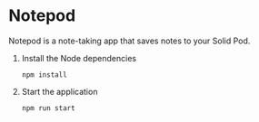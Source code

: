 # Notepod

Notepod is a note-taking app that saves notes to your Solid Pod.

1. Install the Node dependencies
   ```
   npm install
   ```
   
2. Start the application
   ```
   npm run start
   ```
